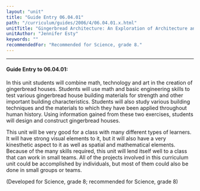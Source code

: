 ```yaml
---
layout: "unit"
title: "Guide Entry 06.04.01"
path: "/curriculum/guides/2006/4/06.04.01.x.html"
unitTitle: "Gingerbread Architecture: An Exploration of Architecture and Engineering"
unitAuthor: "Jennifer Esty"
keywords: ""
recommendedFor: "Recommended for Science, grade 8."
---
```

<body>
<hr/>
<h4>
Guide Entry to 06.04.01:
</h4>
<p>
In this unit students will combine math, technology and art in the creation of gingerbread houses. Students will use math and basic engineering skills to test various gingerbread house building materials for strength and other important building characteristics. Students will also study various building techniques and the materials to which they have been applied throughout human history. Using information gained from these two exercises, students will design and construct gingerbread houses.
</p>
<p>
This unit will be very good for a class with many different types of learners. It will have strong visual elements to it, but it will also have a very kinesthetic aspect to it as well as spatial and mathematical elements. Because of the many skills required, this unit will lend itself well to a class that can work in small teams. All of the projects involved in this curriculum unit could be accomplished by individuals, but most of them could also be done in small groups or teams.
</p>
<p>
(Developed for Science, grade 8; recommended for Science, grade 8)
</p>
</body>
